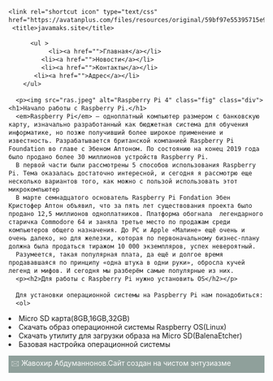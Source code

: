  <html lang="ru">
 <meta charset="utf-8">
 <head>
   <link rel="stylesheet" type="text/css" href="simple.css">

   <style >
    img {
    background: #007E3E; /* Цвет фона */
    color: #F0FFFF; /* Цвет текста */
    padding: 10px; /* Поля вокруг текста */
    border-radius: 5px; /* Уголки */
   }
    .fig { 
    float: right;
    margin: 0 0 10px 10px;
    height:400%;
    width:40%;
    }
    }
     body{
      background: #808080;
      }
    #footer {
    background: #8fa09b; 
    color: #fff; 
    padding: 5px; 
   
    </style>

    <link rel="shortcut icon" type="text/css" href="https://avatanplus.com/files/resources/original/59bf97e55395715e946957de.png">
     <title>javamaks.site</title>
 </head>
 <body>
     
     
   		  <ul >
   		 	   <li><a href="">Главная</a></li>
   		     <li><a href="">Новости</a></li>
   		     <li><a href="">Контакты</a></li>
           <li><a href="">Адрес</a></li>
        </ul>
      
      <p><img src="ras.jpeg" alt="Raspberry Pi 4" class="fig" class="div"><h1>Начало работы с Raspberry Pi.</h1>
      <em>Raspberry Pi</em> — одноплатный компьютер размером с банковскую карту, изначально разработанный как бюджетная система для обучения информатике, но позже получивший более широкое применение и известность. Разрабатывается британской компанией Raspberry Pi Foundation во главе с Эбеном Аптоном. По состоянию на конец 2019 года было продано более 30 миллионов устройств Raspberry Pi.
      В первой части были рассмотрены 5 способов использования Raspberry Pi. Тема оказалась достаточно интересной, и сегодня я рассмотрю еще несколько вариантов того, как можно с пользой использовать этот микрокомпьютер
      В марте семнадцатого основатель Raspberry Pi Fondation Эбен Кристофер Аптон объявил, что за пять лет существования проекта было продано 12,5 миллионов одноплатников. Платформа обогнала  легендарного старичка Commodore 64 и заняла третье место по продажам среди компьютеров общего назначения. До PC и Apple «Малине» ещё очень и очень далеко, но для железки, которая по первоначальному бизнес-плану должна была продаться тиражом 10 000 экземпляров, успех невероятный.
      Разумеется, такая популярная плата, да ещё и долгое время продававшаяся по принципу «одна штука в одни руки», обросла кучей легенд и мифов. И сегодня мы разберём самые популярные из них.
      <p><h2>Для работы с Raspberry Pi нужно установить OS</h2></p>
      
      Для установки операционной системы на Paspberry Pi нам понадобиться:
      <ol>
  <li>Micro SD карта(8GB,16GB,32GB)</li>
  <li>Скачать образ операционной системы Raspberry OS(Linux)</li>
  <li>Скачать утилиту для загрузки образа на Micro SD(BalenaEtcher) </li>
  <li>Базовая настройка операционной системы</li>
</ol>
      </p>
    
         





      
      
    

 </body>
 <footer> </footer>
<div id="footer">&#128386; Жавохир Абдуманнонов.Сайт создан на чистом энтузиазме </div>

 </html>
